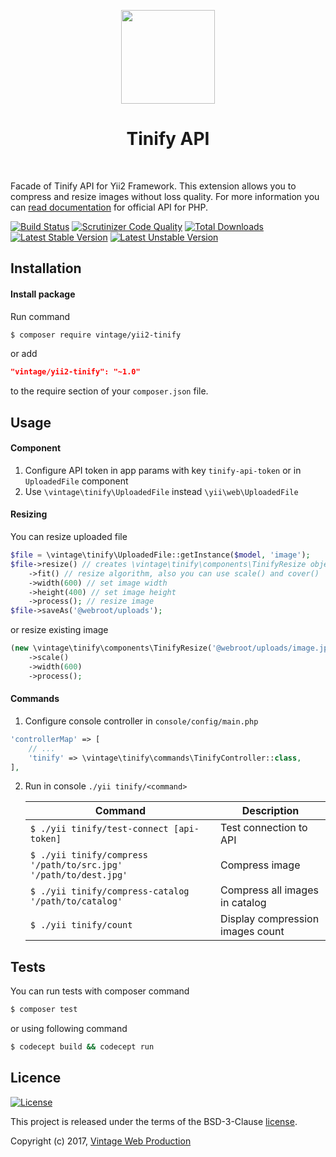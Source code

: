 <p align="center">
    <a href="https://tinypng.com/" target="_blank">
        <img src="https://tinypng.com/images/social/website.jpg" height="150px">
    </a>
    <h1 align="center">Tinify API</h1>
    <br>
</p>

Facade of Tinify API for Yii2 Framework. This extension allows you to compress and resize images without loss quality.
For more information you can [read documentation](https://tinypng.com/developers/reference/php) for official API for PHP.

[![Build Status](https://travis-ci.org/Vintage-web-production/yii2-tinify.svg?branch=master)](https://travis-ci.org/Vintage-web-production/yii2-tinify)
[![Scrutinizer Code Quality](https://scrutinizer-ci.com/g/Vintage-web-production/yii2-tinify/badges/quality-score.png?b=master)](https://scrutinizer-ci.com/g/Vintage-web-production/yii2-tinify/?branch=master)
[![Total Downloads](https://poser.pugx.org/vintage/yii2-tinify/downloads)](https://packagist.org/packages/vintage/yii2-tinify)
[![Latest Stable Version](https://poser.pugx.org/vintage/yii2-tinify/v/stable)](CHANGELOG.md)
[![Latest Unstable Version](https://poser.pugx.org/vintage/yii2-tinify/v/unstable)](CHANGELOG.md)

Installation
------------

#### Install package

Run command
```bash
$ composer require vintage/yii2-tinify
```

or add
```json
"vintage/yii2-tinify": "~1.0"
```
to the require section of your `composer.json` file.

Usage
-----
#### Component
1. Configure API token in app params with key `tinify-api-token` or in `UploadedFile` component
2. Use `\vintage\tinify\UploadedFile` instead `\yii\web\UploadedFile`

#### Resizing
You can resize uploaded file
```php
$file = \vintage\tinify\UploadedFile::getInstance($model, 'image');
$file->resize() // creates \vintage\tinify\components\TinifyResize object
    ->fit() // resize algorithm, also you can use scale() and cover()
    ->width(600) // set image width
    ->height(400) // set image height
    ->process(); // resize image
$file->saveAs('@webroot/uploads');
```

or resize existing image
```php
(new \vintage\tinify\components\TinifyResize('@webroot/uploads/image.jpg'))
    ->scale()
    ->width(600)
    ->process();
```

#### Commands
1. Configure console controller in `console/config/main.php`
```php
'controllerMap' => [
    // ...
    'tinify' => \vintage\tinify\commands\TinifyController::class,
],
```
2. Run in console `./yii tinify/<command>`

    | Command | Description |
    |---------|-------------|
    | `$ ./yii tinify/test-connect [api-token]` | Test connection to API |
    | `$ ./yii tinify/compress '/path/to/src.jpg' '/path/to/dest.jpg'` | Compress image |
    | `$ ./yii tinify/compress-catalog '/path/to/catalog'` | Compress all images in catalog |
    | `$ ./yii tinify/count` | Display compression images count |

Tests
-----
You can run tests with composer command

```bash
$ composer test
```

or using following command

```bash
$ codecept build && codecept run
```

Licence
-------
[![License](https://poser.pugx.org/vintage/yii2-tinify/license)](LICENSE)

This project is released under the terms of the BSD-3-Clause [license](LICENSE).

Copyright (c) 2017, [Vintage Web Production](https://vintage.com.ua/)

